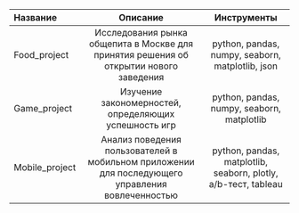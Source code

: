 | Название   |Описание  | Инструменты |
| :------------ |:---------------:| :---------------:| 
| Food_project | Исследования рынка общепита в Москве для принятия решения об открытии нового заведения        |python, pandas, numpy, seaborn, matplotlib, json| 
| Game_project   | Изучение закономерностей, определяющих успешность игр        |python, pandas, numpy, seaborn, matplotlib|
| Mobile_project       | Анализ поведения пользователей в мобильном приложении для последующего управления вовлеченностью  |  python, pandas, matplotlib, seaborn, plotly, a/b-тест, tableau|
